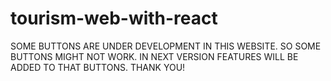 # tourism-web-with-react
SOME BUTTONS ARE UNDER DEVELOPMENT IN THIS WEBSITE. SO SOME BUTTONS MIGHT NOT WORK.
IN NEXT VERSION FEATURES WILL BE ADDED TO  THAT BUTTONS.
THANK YOU!
